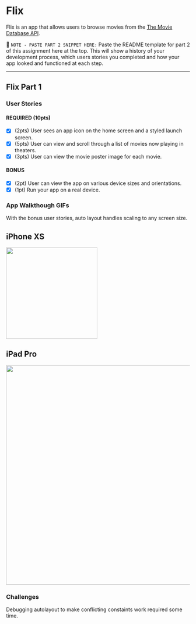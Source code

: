 # Flix
Flix is an app that allows users to browse movies from the [The Movie Database API](http://docs.themoviedb.apiary.io/#).

📝 `NOTE - PASTE PART 2 SNIPPET HERE:` Paste the README template for part 2 of this assignment here at the top. This will show a history of your development process, which users stories you completed and how your app looked and functioned at each step.

---

## Flix Part 1

### User Stories

#### REQUIRED (10pts)
- [x] (2pts) User sees an app icon on the home screen and a styled launch screen.
- [x] (5pts) User can view and scroll through a list of movies now playing in theaters.
- [x] (3pts) User can view the movie poster image for each movie.

#### BONUS
- [x] (2pt) User can view the app on various device sizes and orientations.
- [x] (1pt) Run your app on a real device.

### App Walkthough GIFs
With the bonus user stories, auto layout handles scaling to any screen size.

## iPhone XS
<img src="http://g.recordit.co/D46FCifqvh.gif" width=250><br>


## iPad Pro
<img src="http://g.recordit.co/1eUflJRomP.gif" width=600><br>


### Challenges
Debugging autolayout to make conflicting constaints work required some time.
